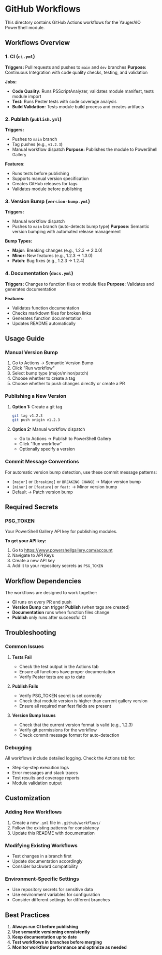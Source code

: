 # GitHub Workflows

This directory contains GitHub Actions workflows for the YaugerAIO PowerShell module.

## Workflows Overview

### 1. CI (`ci.yml`)

**Triggers:** Pull requests and pushes to `main` and `dev` branches
**Purpose:** Continuous Integration with code quality checks, testing, and validation

**Jobs:**

- **Code Quality:** Runs PSScriptAnalyzer, validates module manifest, tests module import
- **Test:** Runs Pester tests with code coverage analysis
- **Build Validation:** Tests module build process and creates artifacts

### 2. Publish (`publish.yml`)

**Triggers:**

- Pushes to `main` branch
- Tag pushes (e.g., `v1.2.3`)
- Manual workflow dispatch
  **Purpose:** Publishes the module to PowerShell Gallery

**Features:**

- Runs tests before publishing
- Supports manual version specification
- Creates GitHub releases for tags
- Validates module before publishing

### 3. Version Bump (`version-bump.yml`)

**Triggers:**

- Manual workflow dispatch
- Pushes to `main` branch (auto-detects bump type)
  **Purpose:** Semantic version bumping with automated release management

**Bump Types:**

- **Major:** Breaking changes (e.g., 1.2.3 → 2.0.0)
- **Minor:** New features (e.g., 1.2.3 → 1.3.0)
- **Patch:** Bug fixes (e.g., 1.2.3 → 1.2.4)

### 4. Documentation (`docs.yml`)

**Triggers:** Changes to function files or module files
**Purpose:** Validates and generates documentation

**Features:**

- Validates function documentation
- Checks markdown files for broken links
- Generates function documentation
- Updates README automatically

## Usage Guide

### Manual Version Bump

1. Go to Actions → Semantic Version Bump
2. Click "Run workflow"
3. Select bump type (major/minor/patch)
4. Choose whether to create a tag
5. Choose whether to push changes directly or create a PR

### Publishing a New Version

1. **Option 1:** Create a git tag

   ```bash
   git tag v1.2.3
   git push origin v1.2.3
   ```

2. **Option 2:** Manual workflow dispatch
   - Go to Actions → Publish to PowerShell Gallery
   - Click "Run workflow"
   - Optionally specify a version

### Commit Message Conventions

For automatic version bump detection, use these commit message patterns:

- `[major]` or `[breaking]` or `BREAKING CHANGE` → Major version bump
- `[minor]` or `[feature]` or `feat:` → Minor version bump
- Default → Patch version bump

## Required Secrets

### PSG_TOKEN

Your PowerShell Gallery API key for publishing modules.

**To get your API key:**

1. Go to https://www.powershellgallery.com/account
2. Navigate to API Keys
3. Create a new API key
4. Add it to your repository secrets as `PSG_TOKEN`

## Workflow Dependencies

The workflows are designed to work together:

- **CI** runs on every PR and push
- **Version Bump** can trigger **Publish** (when tags are created)
- **Documentation** runs when function files change
- **Publish** only runs after successful CI

## Troubleshooting

### Common Issues

1. **Tests Fail**

   - Check the test output in the Actions tab
   - Ensure all functions have proper documentation
   - Verify Pester tests are up to date

2. **Publish Fails**

   - Verify PSG_TOKEN secret is set correctly
   - Check that module version is higher than current gallery version
   - Ensure all required manifest fields are present

3. **Version Bump Issues**
   - Check that the current version format is valid (e.g., 1.2.3)
   - Verify git permissions for the workflow
   - Check commit message format for auto-detection

### Debugging

All workflows include detailed logging. Check the Actions tab for:

- Step-by-step execution logs
- Error messages and stack traces
- Test results and coverage reports
- Module validation output

## Customization

### Adding New Workflows

1. Create a new `.yml` file in `.github/workflows/`
2. Follow the existing patterns for consistency
3. Update this README with documentation

### Modifying Existing Workflows

- Test changes in a branch first
- Update documentation accordingly
- Consider backward compatibility

### Environment-Specific Settings

- Use repository secrets for sensitive data
- Use environment variables for configuration
- Consider different settings for different branches

## Best Practices

1. **Always run CI before publishing**
2. **Use semantic versioning consistently**
3. **Keep documentation up to date**
4. **Test workflows in branches before merging**
5. **Monitor workflow performance and optimize as needed**
